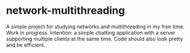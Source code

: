 # network-multithreading
A simple project for studying networks and multithreading in my free time. Work in progress.
Intention: a simple chatting application with a server supporting multiple clients at the same time. Code should also look pretty and be efficient.
